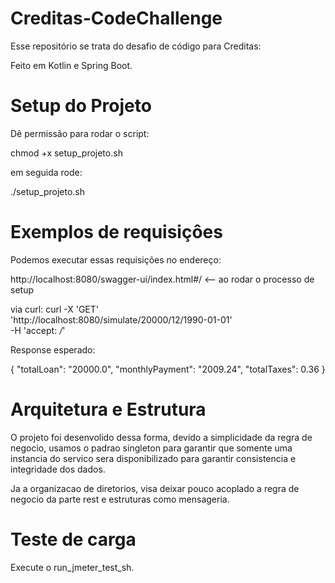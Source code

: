 # Creditas-CodeChallenge

Esse repositório se trata do desafio de código para Creditas:

Feito em Kotlin e Spring Boot.

# Setup do Projeto

Dê permissão para rodar o script:

chmod +x setup_projeto.sh

em seguida rode:

./setup_projeto.sh

# Exemplos de requisiçôes 

Podemos executar essas requisições no endereço:

http://localhost:8080/swagger-ui/index.html#/ <-- ao rodar o processo de setup

via curl: curl -X 'GET' \
          'http://localhost:8080/simulate/20000/12/1990-01-01' \
          -H 'accept: */*'

Response esperado:

{
  "totalLoan": "20000.0",
  "monthlyPayment": "2009.24",
  "totalTaxes": 0.36
}

# Arquitetura e Estrutura

O projeto foi desenvolido dessa forma, devido a simplicidade da regra de negocio, usamos o padrao singleton para garantir que somente uma instancia do
servico sera disponibilizado para garantir consistencia e integridade dos dados.

Ja a organizacao de diretorios, visa deixar pouco acoplado a regra de negocio da parte rest e estruturas como mensageria.

# Teste de carga
Execute o run_jmeter_test_sh.